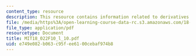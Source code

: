 ```yaml
---
content_type: resource
description: This resource contains information related to derivatives.
file: /media/https%3A/open-learning-course-data-rc.s3.amazonaws.com/18-022-calculus-of-several-variables-fall-2010/e749e082b063c95fee6100cebaf974b8_MIT18_022F10_l_10.pdf
file_type: application/pdf
resourcetype: Document
title: MIT18_022F10_l_10.pdf
uid: e749e082-b063-c95f-ee61-00cebaf974b8
---
```

